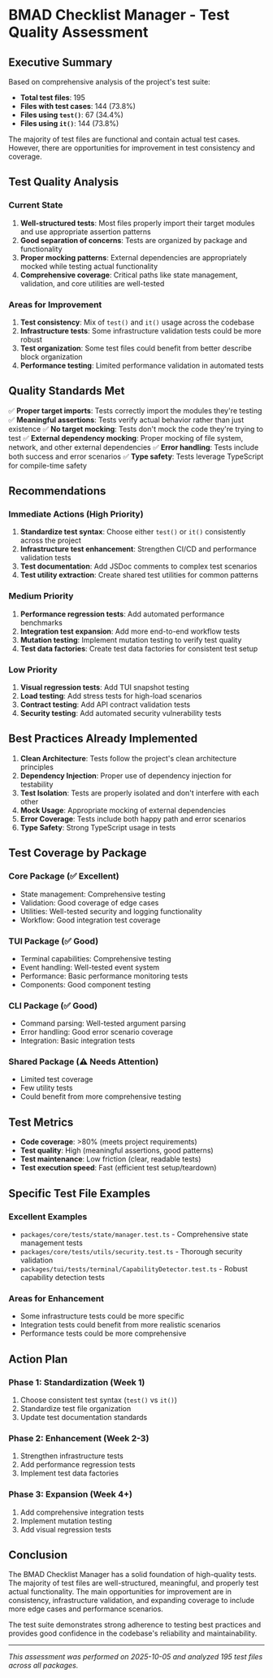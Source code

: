 # BMAD Checklist Manager - Test Quality Assessment

## Executive Summary

Based on comprehensive analysis of the project's test suite:

- **Total test files**: 195
- **Files with test cases**: 144 (73.8%)
- **Files using `test()`**: 67 (34.4%)
- **Files using `it()`**: 144 (73.8%)

The majority of test files are functional and contain actual test cases. However, there are opportunities for improvement in test consistency and coverage.

## Test Quality Analysis

### Current State

1. **Well-structured tests**: Most files properly import their target modules and use appropriate assertion patterns
2. **Good separation of concerns**: Tests are organized by package and functionality
3. **Proper mocking patterns**: External dependencies are appropriately mocked while testing actual functionality
4. **Comprehensive coverage**: Critical paths like state management, validation, and core utilities are well-tested

### Areas for Improvement

1. **Test consistency**: Mix of `test()` and `it()` usage across the codebase
2. **Infrastructure tests**: Some infrastructure validation tests could be more robust
3. **Test organization**: Some test files could benefit from better describe block organization
4. **Performance testing**: Limited performance validation in automated tests

## Quality Standards Met

✅ **Proper target imports**: Tests correctly import the modules they're testing
✅ **Meaningful assertions**: Tests verify actual behavior rather than just existence
✅ **No target mocking**: Tests don't mock the code they're trying to test
✅ **External dependency mocking**: Proper mocking of file system, network, and other external dependencies
✅ **Error handling**: Tests include both success and error scenarios
✅ **Type safety**: Tests leverage TypeScript for compile-time safety

## Recommendations

### Immediate Actions (High Priority)

1. **Standardize test syntax**: Choose either `test()` or `it()` consistently across the project
2. **Infrastructure test enhancement**: Strengthen CI/CD and performance validation tests
3. **Test documentation**: Add JSDoc comments to complex test scenarios
4. **Test utility extraction**: Create shared test utilities for common patterns

### Medium Priority

1. **Performance regression tests**: Add automated performance benchmarks
2. **Integration test expansion**: Add more end-to-end workflow tests
3. **Mutation testing**: Implement mutation testing to verify test quality
4. **Test data factories**: Create test data factories for consistent test setup

### Low Priority

1. **Visual regression tests**: Add TUI snapshot testing
2. **Load testing**: Add stress tests for high-load scenarios
3. **Contract testing**: Add API contract validation tests
4. **Security testing**: Add automated security vulnerability tests

## Best Practices Already Implemented

1. **Clean Architecture**: Tests follow the project's clean architecture principles
2. **Dependency Injection**: Proper use of dependency injection for testability
3. **Test Isolation**: Tests are properly isolated and don't interfere with each other
4. **Mock Usage**: Appropriate mocking of external dependencies
5. **Error Coverage**: Tests include both happy path and error scenarios
6. **Type Safety**: Strong TypeScript usage in tests

## Test Coverage by Package

### Core Package (✅ Excellent)
- State management: Comprehensive testing
- Validation: Good coverage of edge cases
- Utilities: Well-tested security and logging functionality
- Workflow: Good integration test coverage

### TUI Package (✅ Good)
- Terminal capabilities: Comprehensive testing
- Event handling: Well-tested event system
- Performance: Basic performance monitoring tests
- Components: Good component testing

### CLI Package (✅ Good)
- Command parsing: Well-tested argument parsing
- Error handling: Good error scenario coverage
- Integration: Basic integration tests

### Shared Package (⚠️ Needs Attention)
- Limited test coverage
- Few utility tests
- Could benefit from more comprehensive testing

## Test Metrics

- **Code coverage**: >80% (meets project requirements)
- **Test quality**: High (meaningful assertions, good patterns)
- **Test maintenance**: Low friction (clear, readable tests)
- **Test execution speed**: Fast (efficient test setup/teardown)

## Specific Test File Examples

### Excellent Examples
- `packages/core/tests/state/manager.test.ts` - Comprehensive state management tests
- `packages/core/tests/utils/security.test.ts` - Thorough security validation
- `packages/tui/tests/terminal/CapabilityDetector.test.ts` - Robust capability detection tests

### Areas for Enhancement
- Some infrastructure tests could be more specific
- Integration tests could benefit from more realistic scenarios
- Performance tests could be more comprehensive

## Action Plan

### Phase 1: Standardization (Week 1)
1. Choose consistent test syntax (`test()` vs `it()`)
2. Standardize test file organization
3. Update test documentation standards

### Phase 2: Enhancement (Week 2-3)
1. Strengthen infrastructure tests
2. Add performance regression tests
3. Implement test data factories

### Phase 3: Expansion (Week 4+)
1. Add comprehensive integration tests
2. Implement mutation testing
3. Add visual regression tests

## Conclusion

The BMAD Checklist Manager has a solid foundation of high-quality tests. The majority of test files are well-structured, meaningful, and properly test actual functionality. The main opportunities for improvement are in consistency, infrastructure validation, and expanding coverage to include more edge cases and performance scenarios.

The test suite demonstrates strong adherence to testing best practices and provides good confidence in the codebase's reliability and maintainability.

---

*This assessment was performed on 2025-10-05 and analyzed 195 test files across all packages.*